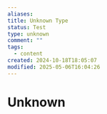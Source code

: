 ```yaml
---
aliases:
title: Unknown Type
status: Test
type: unknown
comment: ""
tags:
  - content
created: 2024-10-18T18:05:07
modified: 2025-05-06T16:04:26
---
```


# Unknown
